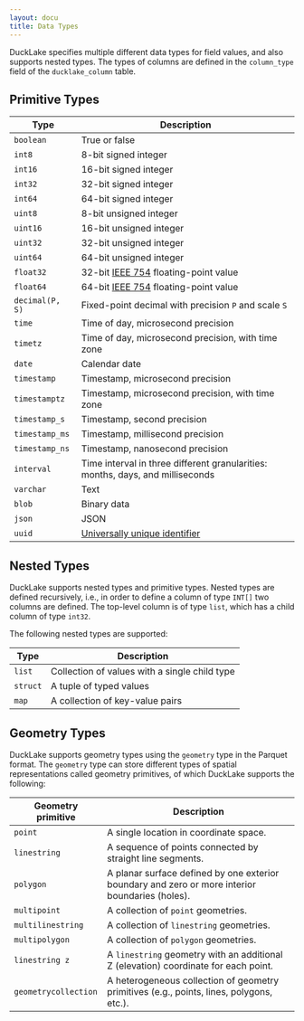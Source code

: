 ```yaml
---
layout: docu
title: Data Types
---
```


DuckLake specifies multiple different data types for field values, and also supports nested types.
The types of columns are defined in the `column_type` field of the `ducklake_column` table.

## Primitive Types

| Type            | Description                                                                                  |
| --------------- | -------------------------------------------------------------------------------------------- |
| `boolean`       | True or false                                                                                |
| `int8`          | 8-bit signed integer                                                                         |
| `int16`         | 16-bit signed integer                                                                        |
| `int32`         | 32-bit signed integer                                                                        |
| `int64`         | 64-bit signed integer                                                                        |
| `uint8`         | 8-bit unsigned integer                                                                       |
| `uint16`        | 16-bit unsigned integer                                                                      |
| `uint32`        | 32-bit unsigned integer                                                                      |
| `uint64`        | 64-bit unsigned integer                                                                      |
| `float32`       | 32-bit [IEEE 754](https://en.wikipedia.org/wiki/IEEE_754) floating-point value               |
| `float64`       | 64-bit [IEEE 754](https://en.wikipedia.org/wiki/IEEE_754) floating-point value               |
| `decimal(P, S)` | Fixed-point decimal with precision `P` and scale `S`                                         |
| `time`          | Time of day, microsecond precision                                                           |
| `timetz`        | Time of day, microsecond precision, with time zone                                           |
| `date`          | Calendar date                                                                                |
| `timestamp`     | Timestamp, microsecond precision                                                             |
| `timestamptz`   | Timestamp, microsecond precision, with time zone                                             |
| `timestamp_s`   | Timestamp, second precision                                                                  |
| `timestamp_ms`  | Timestamp, millisecond precision                                                             |
| `timestamp_ns`  | Timestamp, nanosecond precision                                                              |
| `interval`      | Time interval in three different granularities: months, days, and milliseconds               |
| `varchar`       | Text                                                                                         |
| `blob`          | Binary data                                                                                  |
| `json`          | JSON                                                                                         |
| `uuid`          | [Universally unique identifier](https://en.wikipedia.org/wiki/Universally_unique_identifier) |

## Nested Types

DuckLake supports nested types and primitive types. Nested types are defined recursively, i.e.,
in order to define a column of type `INT[]` two columns are defined. The top-level column is of type `list`, which has a child column of type `int32`.

The following nested types are supported:

| Type     | Description                                   |
| -------- | --------------------------------------------- |
| `list`   | Collection of values with a single child type |
| `struct` | A tuple of typed values                       |
| `map`    | A collection of key-value pairs               |

## Geometry Types

DuckLake supports geometry types using the `geometry` type in the Parquet format. The `geometry` type can store different types of spatial representations called geometry primitives, of which DuckLake supports the following:

| Geometry primitive   | Description                                                                                     |
| -------------------- | ----------------------------------------------------------------------------------------------- |
| `point`              | A single location in coordinate space.                                                          |
| `linestring`         | A sequence of points connected by straight line segments.                                       |
| `polygon`            | A planar surface defined by one exterior boundary and zero or more interior boundaries (holes). |
| `multipoint`         | A collection of `point` geometries.                                                             |
| `multilinestring`    | A collection of `linestring` geometries.                                                        |
| `multipolygon`       | A collection of `polygon` geometries.                                                           |
| `linestring z`       | A `linestring` geometry with an additional Z (elevation) coordinate for each point.             |
| `geometrycollection` | A heterogeneous collection of geometry primitives (e.g., points, lines, polygons, etc.).        |
